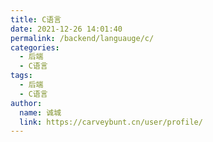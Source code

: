 ```yaml
---
title: C语言
date: 2021-12-26 14:01:40
permalink: /backend/languauge/c/
categories: 
  - 后端
  - C语言
tags: 
  - 后端
  - C语言
author: 
  name: 诚城
  link: https://carveybunt.cn/user/profile/
---
```


